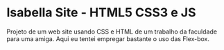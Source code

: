 # Isabella Site -  HTML5 CSS3 e JS
Projeto de um web site usando CSS e HTML de um trabalho da faculdade para uma amiga. Aqui eu tentei empregar bastante o uso das Flex-box. 
